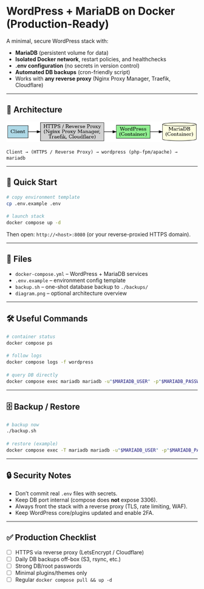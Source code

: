 # WordPress + MariaDB on Docker (Production-Ready)

A minimal, secure WordPress stack with:
- **MariaDB** (persistent volume for data)
- **Isolated Docker network**, restart policies, and healthchecks
- **.env configuration** (no secrets in version control)
- **Automated DB backups** (cron-friendly script)
- Works with **any reverse proxy** (Nginx Proxy Manager, Traefik, Cloudflare)

---

## 📐 Architecture
![Architecture](./diagram.png)

```
Client → (HTTPS / Reverse Proxy) → wordpress (php-fpm/apache) → mariadb
```

---

## 🚀 Quick Start
```bash
# copy environment template
cp .env.example .env

# launch stack
docker compose up -d
```
Then open: `http://<host>:8080` (or your reverse-proxied HTTPS domain).

---

## 📂 Files
- `docker-compose.yml` – WordPress + MariaDB services  
- `.env.example` – environment config template  
- `backup.sh` – one-shot database backup to `./backups/`  
- `diagram.png` – optional architecture overview  

---

## 🛠 Useful Commands
```bash
# container status
docker compose ps

# follow logs
docker compose logs -f wordpress

# query DB directly
docker compose exec mariadb mariadb -u"$MARIADB_USER" -p"$MARIADB_PASSWORD" -e "SHOW DATABASES;"
```

---

## 🗄 Backup / Restore
```bash
# backup now
./backup.sh

# restore (example)
docker compose exec -T mariadb mariadb -u"$MARIADB_USER" -p"$MARIADB_PASSWORD" "$MARIADB_DATABASE" < backups/latest.sql
```

---

## 🔒 Security Notes
- Don’t commit real `.env` files with secrets.  
- Keep DB port internal (compose does **not** expose 3306).  
- Always front the stack with a reverse proxy (TLS, rate limiting, WAF).  
- Keep WordPress core/plugins updated and enable 2FA.  

---

## ✅ Production Checklist
- [ ] HTTPS via reverse proxy (LetsEncrypt / Cloudflare)  
- [ ] Daily DB backups off-box (S3, rsync, etc.)  
- [ ] Strong DB/root passwords  
- [ ] Minimal plugins/themes only  
- [ ] Regular `docker compose pull && up -d`  
